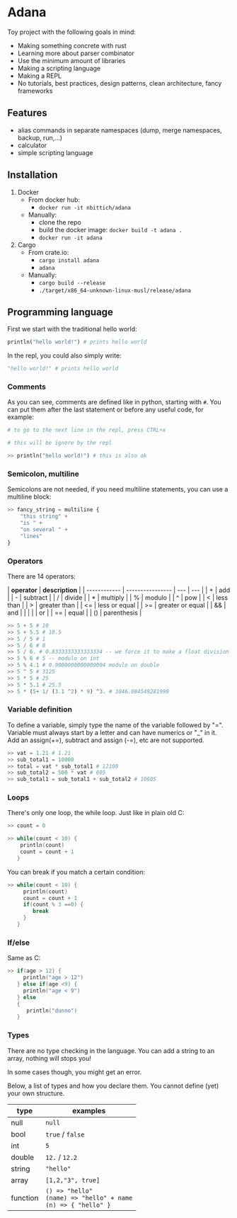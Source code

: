 # Adana

Toy project with the following goals in mind:

- Making something concrete with rust
- Learning more about parser combinator
- Use the minimum amount of libraries
- Making a scripting language
- Making a REPL
- No tutorials, best practices, design patterns, clean architecture, fancy frameworks

## Features

- alias commands in separate namespaces (dump, merge namespaces, backup, run,...)
- calculator
- simple scripting language

## Installation

1. Docker
   - From docker hub:
     - `docker run -it nbittich/adana`
   - Manually:
     - clone the repo
     - build the docker image: `docker build -t adana .`
     - `docker run -it adana`
2. Cargo
   - From crate.io:
     - `cargo install adana`
     - `adana`
   - Manually:
     - `cargo build --release`
     - `./target/x86_64-unknown-linux-musl/release/adana`

## Programming language

First we start with the traditional hello world:

```python
println("hello world!") # prints hello world
```

In the repl, you could also simply write:

```python
"hello world!" # prints hello world
```

### Comments

As you can see, comments are defined like in python, starting with `#`.
You can put them after the last statement or before any useful code, for example:

```python
# to go to the next line in the repl, press CTRL+x

# this will be ignore by the repl

>> println("hello world!") # this is also ok

```

### Semicolon, multiline

Semicolons are not needed, if you need multiline statements, you can use a multiline block:

```python
>> fancy_string = multiline {
    "this string" +
    "is " +
    "on several " +
    "lines"
}
```

### Operators

There are 14 operators:

| **operator** | **description**  |
| ------------ | ---------------- | --- | --- |
| +            | add              |
| -            | subtract         |
| /            | divide           |
| \*           | multiply         |
| %            | modulo           |
| ^            | pow              |
| <            | less than        |
| >            | greater than     |
| <=           | less or equal    |
| >=           | greater or equal |
| &&           | and              |
|              |                  |     | or  |
| ==           | equal            |
| ()           | parenthesis      |

```python
>> 5 + 5 # 10
>> 5 + 5.5 # 10.5
>> 5 / 5 # 1
>> 5 / 6 # 0
>> 5 / 6. # 0.8333333333333334 -- we force it to make a float division by adding "."
>> 5 % 6 # 5 -- modulo on int
>> 5 % 4.1 # 0.9000000000000004 modulo on double
>> 5 ^ 5 # 3125
>> 5 * 5 # 25
>> 5 * 5.1 # 25.5
>> 5 * (5+ 1/ (3.1 ^2) * 9) ^3. # 1046.084549281999

```

### Variable definition

To define a variable, simply type the name of the variable followed by "=".
Variable must always start by a letter and can have numerics or "\_" in it.
Add an assign(+=), subtract and assign (-=), etc are not supported.

```python
>> vat = 1.21 # 1.21
>> sub_total1 = 10000
>> total = vat * sub_total1 # 12100
>> sub_total2 = 500 * vat # 605
>> sub_total1 = sub_total1 + sub_total2 # 10605
```

### Loops

There's only one loop, the while loop. Just like in plain old C:

```C
>> count = 0

>> while(count < 10) {
    println(count)
    count = count + 1
   }
```

You can break if you match a certain condition:

```C
>> while(count < 10) {
     println(count)
     count = count + 1
     if(count % 3 ==0) {
        break
     }
   }
```

### If/else

Same as C:

```C
>> if(age > 12) {
     println("age > 12")
   } else if(age <9) {
     println("age < 9")
   } else
   {
      println("dunno")
   }

```

### Types

There are no type checking in the language. You can add a string to an array, nothing will stops you!

In some cases though, you might get an error.

Below, a list of types and how you declare them. You cannot define (yet) your own structure.

| **type** | **examples**                                                              |
| -------- | ------------------------------------------------------------------------- |
| null     | `null`                                                                    |
| bool     | `true` / `false`                                                          |
| int      | `5`                                                                       |
| double   | `12.` / `12.2`                                                            |
| string   | `"hello"`                                                                 |
| array    | `[1,2,"3", true]`                                                         |
| function | `() => "hello"` <br> `(name) => "hello" + name` <br> `(n) => { "hello" }` |
